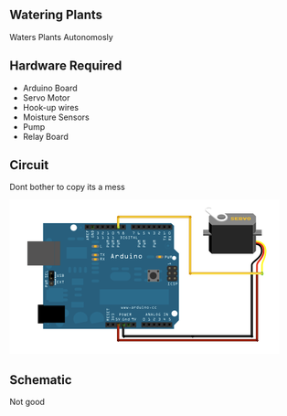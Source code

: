 ## Watering Plants

Waters Plants Autonomosly

## Hardware Required

* Arduino Board
* Servo Motor
* Hook-up wires
* Moisture Sensors
* Pump
* Relay Board

## Circuit

Dont bother to copy its a mess

![](images/sweep_bb.png)

## Schematic

Not good

